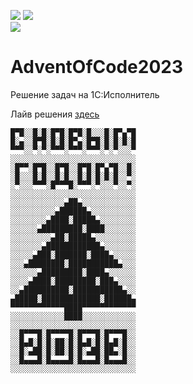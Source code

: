 ![](https://img.shields.io/badge/day%20📅-14-blue) 
![](https://img.shields.io/badge/stars%20⭐-18-yellow)	
![](https://img.shields.io/badge/days%20completed-9-red)

# AdventOfCode2023
Решение задач на 1С:Исполнитель

Лайв решения [здесь](https://t.me/krapivin_lifetime)

```
█▀█░░█░█░█▀█░█▀█░█░░░█░█▀▄▀█
█░▄░░█▀█░█░█░█▀▄░█▀█░█░█░█░█
▀▀▀░░▀░▀░▀▀▀░▀▀▀░▀▀▀░▀░▀░░░▀
░░░░░░░░░░░░░░░░░░░░░░░░░░░░
░█▀▀░█▀█░░█▀█░░█▀█░█▀▄▀█░░█░
░█░░░█░█░░█░█░░█░█░█░█░█░░▀░
░▀░░░▀▀▀░█▀▀▀█░▀▀▀░▀░░░▀░░▀░
░░░░░░░░░░░░░░░░░░░░░░░░░░░░
░░░░░░░░░░░░▄██▄░░░░░░░░░░░░
░░░░░░░░░░▄██████▄░░░░░░░░░░
░░░░░░░░▄████░█████▄░░░░░░░░
░░░░░░▄█████████░████░░░░░░░
░░░░░░░░░▄██░█████▄░░░░░░░░░
░░░░░░░▄████████████▄░░░░░░░
░░░░░▄███░███████░████▄░░░░░
░░░▄████████░███████████▄░░░
░░░░░░▄█████████░████▄░░░░░░
░░░░▄████░█████████░███▄░░░░
░░▄██████████░███████████▄░░
▄█████░█████████████░██████▄
▀▀▀▀▀▀▀▀▀▀▀▀████▀▀▀▀▀▀▀▀▀▀▀▀
░░░░░░░░░░░░████░░░░░░░░░░░░
░░░░░░░░░░░░░░░░░░░░░░░░░░░░
░░█▀▀▀█░█▀▀▀▀█░█▀▀▀█░█▀▀▀█░░
░░█▄█░█░█░██░█░█▄█░█░█▄█░█░░
░░█░▄██░█░██░█░█░▄██░██▄░█░░
░░█▄▄▄█░█▄▄▄▄█░█▄▄▄█░█▄▄▄█░░
░░░░░░░░░░░░░░░░░░░░░░░░░░░░
```
